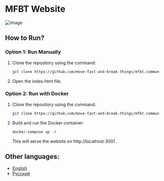 # MFBT Website

![image](https://github.com/move-fast-and-break-things/mfabt_site/assets/92587254/18e628c2-26bb-4f31-8a7f-5173e218ed40)

## How to Run?

### Option 1: Run Manually

1. Clone the repository using the command:
   ```bash
   git clone https://github.com/move-fast-and-break-things/mfbt.community.git
   ```
2. Open the index.html file.

### Option 2: Run with Docker

1. Clone the repository using the command:
   ```bash
   git clone https://github.com/move-fast-and-break-things/mfbt.community.git
   ```
2. Build and run the Docker container:

   ```bash
   docker-compose up -d
   ```

   This will serve the website on http://localhost:3001.

## Other languages:

- [English](README.md)
- [Русский](README.ru.md)
